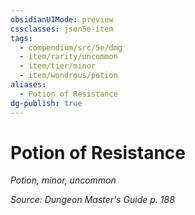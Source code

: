 ```yaml
---
obsidianUIMode: preview
cssclasses: json5e-item
tags:
  - compendium/src/5e/dmg
  - item/rarity/uncommon
  - item/tier/minor
  - item/wondrous/potion
aliases:
  - Potion of Resistance
dg-publish: true
---
```

# Potion of Resistance
*Potion, minor, uncommon*  


*Source: Dungeon Master's Guide p. 188*